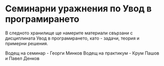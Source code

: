 # Семинарни уражнения по Увод в програмирането

В следното хранилище ще намерите материали свързани с дисциплината Увод в програмирането, като - задачи, теория и примерни решения.

Водещ на семинар - Георги Минков
Водещ на практикум - Крум Пашов и Павел Денков

